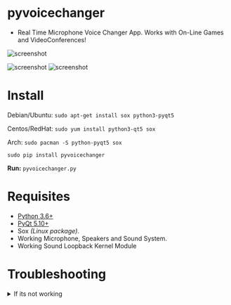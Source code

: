 pyvoicechanger
==============

- Real Time Microphone Voice Changer App. Works with On-Line Games and VideoConferences!

![screenshot](https://source.unsplash.com/DoA2duXyzRM/800x400 "Illustrative Photo by https://unsplash.com/@clemono2")

![screenshot](https://raw.githubusercontent.com/juancarlospaco/pyvoicechanger/master/temp.jpg)
![screenshot](https://raw.githubusercontent.com/juancarlospaco/pyvoicechanger/master/temp2.jpg)


# Install

Debian/Ubuntu: `sudo apt-get install sox python3-pyqt5`

Centos/RedHat: `sudo yum install python3-qt5 sox`

Arch: `sudo pacman -S python-pyqt5 sox`

```
sudo pip install pyvoicechanger
```

**Run:** `pyvoicechanger.py`


# Requisites

- [Python 3.6+](https://www.python.org "Python Homepage")
- [PyQt 5.10+](http://www.riverbankcomputing.co.uk/software/pyqt/download5 "PyQt5 Homepage")
- Sox *(Linux package)*.
- Working Microphone, Speakers and Sound System.
- Working Sound Loopback Kernel Module


# Troubleshooting

<details>
<summary>If its not working</summary>

`modprobe snd-aloop`

This command MUST be successful, Sound Loopback Kernel Module MUST be up & running,
if it fails you dont have Sound Loopback Kernel Module up & running,
if it says `modprobe: FATAL: Module aloop not found ...` it failed,
please check your Distro Documentation about Sound Loopback Kernel Module to fix it,
sometimes you need to enable it, or recompile it, or reinstall it, or whatever
(that is not my Bug, complain to your Distro).

Check your Python version executing `python --version`, it should say `3.6.0` or higher.

</details>
